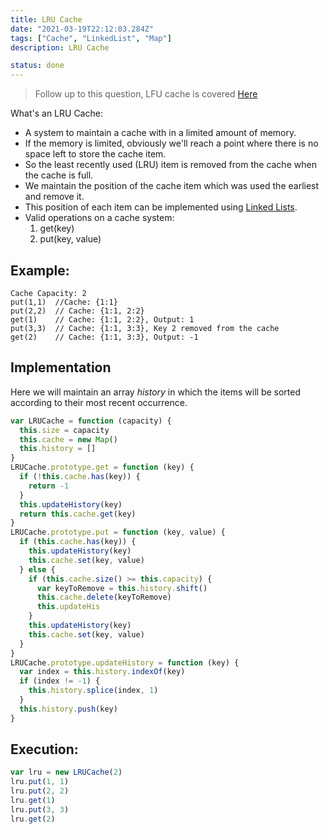 ```yaml
---
title: LRU Cache
date: "2021-03-19T22:12:03.284Z"
tags: ["Cache", "LinkedList", "Map"]
description: LRU Cache

status: done
---
```


> Follow up to this question, LFU cache is covered [Here](/lfu)

What's an LRU Cache:

- A system to maintain a cache with in a limited amount of memory.
- If the memory is limited, obviously we'll reach a point where there is no space left to store the cache item.
- So the least recently used (LRU) item is removed from the cache when the cache is full.
- We maintain the position of the cache item which was used the earliest and remove it.
- This position of each item can be implemented using [Linked Lists](/ll).
- Valid operations on a cache system:
  1. get(key)
  2. put(key, value)

## Example:

```
Cache Capacity: 2
put(1,1)  //Cache: {1:1}
put(2,2)  // Cache: {1:1, 2:2}
get(1)    // Cache: {1:1, 2:2}, Output: 1
put(3,3)  // Cache: {1:1, 3:3}, Key 2 removed from the cache
get(2)    // Cache: {1:1, 3:3}, Output: -1
```

## Implementation

Here we will maintain an array _history_ in which the items will be sorted according to their most recent occurrence.

```javascript
var LRUCache = function (capacity) {
  this.size = capacity
  this.cache = new Map()
  this.history = []
}
LRUCache.prototype.get = function (key) {
  if (!this.cache.has(key)) {
    return -1
  }
  this.updateHistory(key)
  return this.cache.get(key)
}
LRUCache.prototype.put = function (key, value) {
  if (this.cache.has(key)) {
    this.updateHistory(key)
    this.cache.set(key, value)
  } else {
    if (this.cache.size() >= this.capacity) {
      var keyToRemove = this.history.shift()
      this.cache.delete(keyToRemove)
      this.updateHis
    }
    this.updateHistory(key)
    this.cache.set(key, value)
  }
}
LRUCache.prototype.updateHistory = function (key) {
  var index = this.history.indexOf(key)
  if (index != -1) {
    this.history.splice(index, 1)
  }
  this.history.push(key)
}
```

## Execution:

```javascript
var lru = new LRUCache(2)
lru.put(1, 1)
lru.put(2, 2)
lru.get(1)
lru.put(3, 3)
lru.get(2)
```
